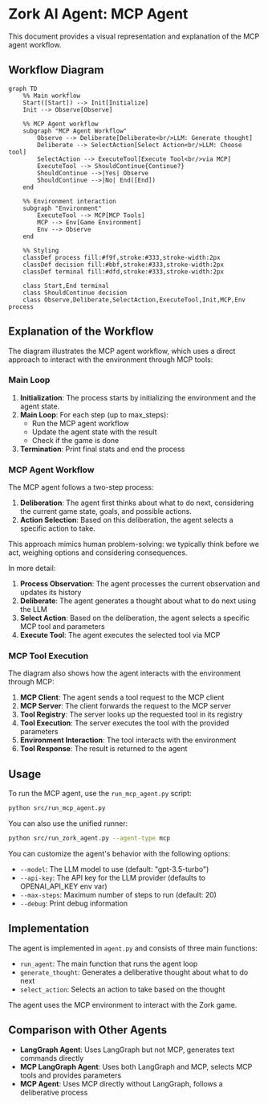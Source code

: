 # Zork AI Agent: MCP Agent

This document provides a visual representation and explanation of the MCP agent workflow.

## Workflow Diagram

```mermaid
graph TD
    %% Main workflow
    Start([Start]) --> Init[Initialize]
    Init --> Observe[Observe]
    
    %% MCP Agent workflow
    subgraph "MCP Agent Workflow"
        Observe --> Deliberate[Deliberate<br/>LLM: Generate thought]
        Deliberate --> SelectAction[Select Action<br/>LLM: Choose tool]
        SelectAction --> ExecuteTool[Execute Tool<br/>via MCP]
        ExecuteTool --> ShouldContinue{Continue?}
        ShouldContinue -->|Yes| Observe
        ShouldContinue -->|No| End([End])
    end
    
    %% Environment interaction
    subgraph "Environment"
        ExecuteTool --> MCP[MCP Tools]
        MCP --> Env[Game Environment]
        Env --> Observe
    end
    
    %% Styling
    classDef process fill:#f9f,stroke:#333,stroke-width:2px
    classDef decision fill:#bbf,stroke:#333,stroke-width:2px
    classDef terminal fill:#dfd,stroke:#333,stroke-width:2px
    
    class Start,End terminal
    class ShouldContinue decision
    class Observe,Deliberate,SelectAction,ExecuteTool,Init,MCP,Env process
```

## Explanation of the Workflow

The diagram illustrates the MCP agent workflow, which uses a direct approach to interact with the environment through MCP tools:

### Main Loop

1. **Initialization**: The process starts by initializing the environment and the agent state.
2. **Main Loop**: For each step (up to max_steps):
   - Run the MCP agent workflow
   - Update the agent state with the result
   - Check if the game is done
3. **Termination**: Print final stats and end the process

### MCP Agent Workflow

The MCP agent follows a two-step process:

1. **Deliberation**: The agent first thinks about what to do next, considering the current game state, goals, and possible actions.
2. **Action Selection**: Based on this deliberation, the agent selects a specific action to take.

This approach mimics human problem-solving: we typically think before we act, weighing options and considering consequences.

In more detail:

1. **Process Observation**: The agent processes the current observation and updates its history
2. **Deliberate**: The agent generates a thought about what to do next using the LLM
3. **Select Action**: Based on the deliberation, the agent selects a specific MCP tool and parameters
4. **Execute Tool**: The agent executes the selected tool via MCP

### MCP Tool Execution

The diagram also shows how the agent interacts with the environment through MCP:
1. **MCP Client**: The agent sends a tool request to the MCP client
2. **MCP Server**: The client forwards the request to the MCP server
3. **Tool Registry**: The server looks up the requested tool in its registry
4. **Tool Execution**: The server executes the tool with the provided parameters
5. **Environment Interaction**: The tool interacts with the environment
6. **Tool Response**: The result is returned to the agent

## Usage

To run the MCP agent, use the `run_mcp_agent.py` script:

```bash
python src/run_mcp_agent.py
```

You can also use the unified runner:

```bash
python src/run_zork_agent.py --agent-type mcp
```

You can customize the agent's behavior with the following options:

- `--model`: The LLM model to use (default: "gpt-3.5-turbo")
- `--api-key`: The API key for the LLM provider (defaults to OPENAI_API_KEY env var)
- `--max-steps`: Maximum number of steps to run (default: 20)
- `--debug`: Print debug information

## Implementation

The agent is implemented in `agent.py` and consists of three main functions:

- `run_agent`: The main function that runs the agent loop
- `generate_thought`: Generates a deliberative thought about what to do next
- `select_action`: Selects an action to take based on the thought

The agent uses the MCP environment to interact with the Zork game.

## Comparison with Other Agents

- **LangGraph Agent**: Uses LangGraph but not MCP, generates text commands directly
- **MCP LangGraph Agent**: Uses both LangGraph and MCP, selects MCP tools and provides parameters
- **MCP Agent**: Uses MCP directly without LangGraph, follows a deliberative process

